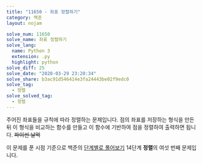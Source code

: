 ```yaml
---
title: "11650 - 좌표 정렬하기"
category: 백준
layout: nojam

solve_num: 11650
solve_name: 좌표 정렬하기
solve_lang:
  name: Python 3
  extension: .py
  highlight: python
solve_diff: 25
solve_date: "2020-03-29 23:20:34"
solve_share: b3ac91d546414e3fa24443be02f9edc0
solve_tag:
  - 정렬
solve_solved_tag:
  - 정렬
---
```


주어진 좌표들을 규칙에 따라 정렬하는 문제입니다. 점의 좌표를 저장하는 형식을 만든 뒤 이 형식을 비교하는 함수를 만들고 이 함수에 기반하여 점을 정렬하여 출력하면 됩니다. ~~파이썬 날먹~~

이 문제를 푼 시점 기준으로 백준의 [단계별로 풀어보기](http://noj.am/p/s) 14단계 **정렬**의 여섯 번째 문제입니다.
